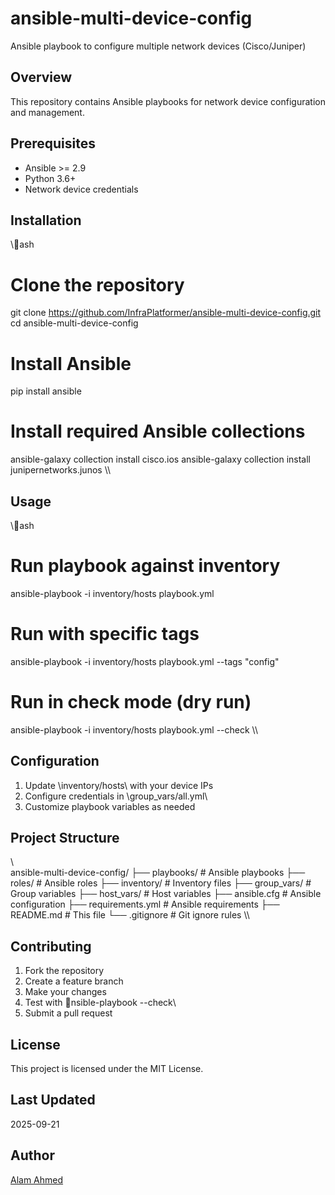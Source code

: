 # ansible-multi-device-config

Ansible playbook to configure multiple network devices (Cisco/Juniper)

## Overview

This repository contains Ansible playbooks for network device configuration and management.

## Prerequisites

- Ansible >= 2.9
- Python 3.6+
- Network device credentials

## Installation

\\\ash
# Clone the repository
git clone https://github.com/InfraPlatformer/ansible-multi-device-config.git
cd ansible-multi-device-config

# Install Ansible
pip install ansible

# Install required Ansible collections
ansible-galaxy collection install cisco.ios
ansible-galaxy collection install junipernetworks.junos
\\\

## Usage

\\\ash
# Run playbook against inventory
ansible-playbook -i inventory/hosts playbook.yml

# Run with specific tags
ansible-playbook -i inventory/hosts playbook.yml --tags "config"

# Run in check mode (dry run)
ansible-playbook -i inventory/hosts playbook.yml --check
\\\

## Configuration

1. Update \inventory/hosts\ with your device IPs
2. Configure credentials in \group_vars/all.yml\
3. Customize playbook variables as needed

## Project Structure

\\\
ansible-multi-device-config/
├── playbooks/             # Ansible playbooks
├── roles/                 # Ansible roles
├── inventory/             # Inventory files
├── group_vars/            # Group variables
├── host_vars/             # Host variables
├── ansible.cfg            # Ansible configuration
├── requirements.yml       # Ansible requirements
├── README.md              # This file
└── .gitignore             # Git ignore rules
\\\

## Contributing

1. Fork the repository
2. Create a feature branch
3. Make your changes
4. Test with \nsible-playbook --check\
5. Submit a pull request

## License

This project is licensed under the MIT License.

## Last Updated

2025-09-21

## Author

[Alam Ahmed](https://github.com/InfraPlatformer)
